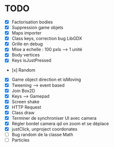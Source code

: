 # TODO

- [x] Factorisation bodies
- [x] Suppression game objets
- [x] Maps importer
- [x] Class keys, correction bug LibGDX
- [x] Grille en debug
- [x] Mise a echelle : 100 pxls --> 1 unité
- [x] Body vertices
- [x] Keys isJustPressed
- [x] Random
- [x] Game object direction et isMoving
- [x] Tweening --> event based
- [x] Join Box2D
- [x] Keys --> Gamepad
- [x] Screen shake
- [x] HTTP Request
- [x] Class draw
- [x] Terminer de synchroniser UI avec camera
- [x] Régler bordel camera qd on zoom et se déplace
- [x] justClick, unproject coordonates
- [ ] Bug random de la classe Math
- [ ] Particles